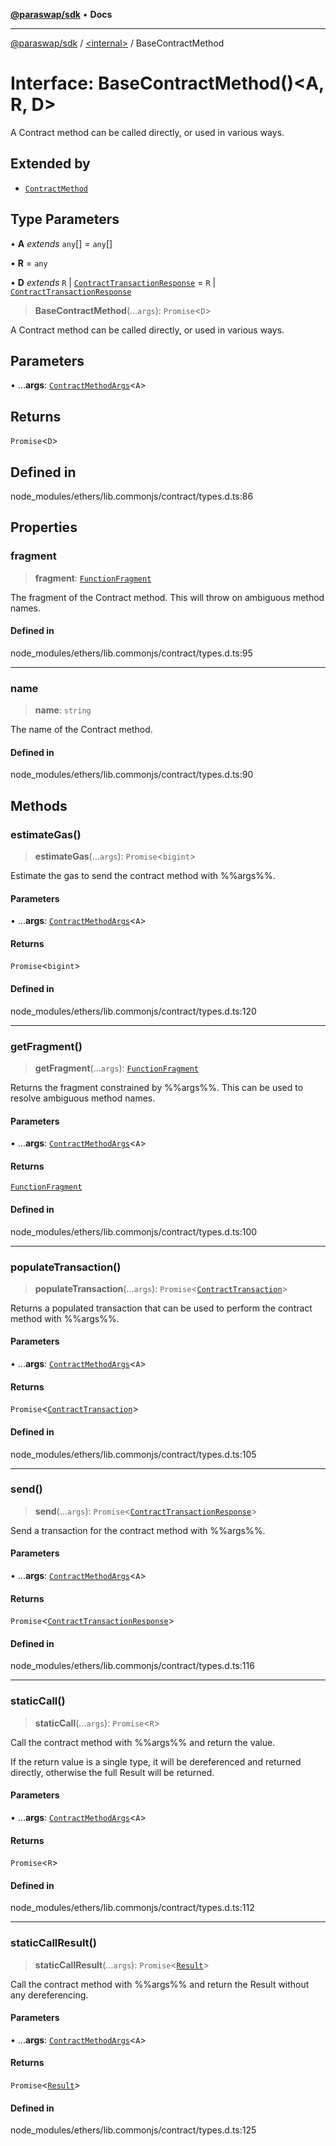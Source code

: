 [**@paraswap/sdk**](../../README.md) • **Docs**

***

[@paraswap/sdk](../../globals.md) / [\<internal\>](../README.md) / BaseContractMethod

# Interface: BaseContractMethod()\<A, R, D\>

A Contract method can be called directly, or used in various ways.

## Extended by

- [`ContractMethod`](ContractMethod.md)

## Type Parameters

• **A** *extends* `any`[] = `any`[]

• **R** = `any`

• **D** *extends* `R` \| [`ContractTransactionResponse`](../classes/ContractTransactionResponse.md) = `R` \| [`ContractTransactionResponse`](../classes/ContractTransactionResponse.md)

> **BaseContractMethod**(...`args`): `Promise`\<`D`\>

A Contract method can be called directly, or used in various ways.

## Parameters

• ...**args**: [`ContractMethodArgs`](../type-aliases/ContractMethodArgs.md)\<`A`\>

## Returns

`Promise`\<`D`\>

## Defined in

node\_modules/ethers/lib.commonjs/contract/types.d.ts:86

## Properties

### fragment

> **fragment**: [`FunctionFragment`](../classes/FunctionFragment.md)

The fragment of the Contract method. This will throw on ambiguous
 method names.

#### Defined in

node\_modules/ethers/lib.commonjs/contract/types.d.ts:95

***

### name

> **name**: `string`

The name of the Contract method.

#### Defined in

node\_modules/ethers/lib.commonjs/contract/types.d.ts:90

## Methods

### estimateGas()

> **estimateGas**(...`args`): `Promise`\<`bigint`\>

Estimate the gas to send the contract method with %%args%%.

#### Parameters

• ...**args**: [`ContractMethodArgs`](../type-aliases/ContractMethodArgs.md)\<`A`\>

#### Returns

`Promise`\<`bigint`\>

#### Defined in

node\_modules/ethers/lib.commonjs/contract/types.d.ts:120

***

### getFragment()

> **getFragment**(...`args`): [`FunctionFragment`](../classes/FunctionFragment.md)

Returns the fragment constrained by %%args%%. This can be used to
 resolve ambiguous method names.

#### Parameters

• ...**args**: [`ContractMethodArgs`](../type-aliases/ContractMethodArgs.md)\<`A`\>

#### Returns

[`FunctionFragment`](../classes/FunctionFragment.md)

#### Defined in

node\_modules/ethers/lib.commonjs/contract/types.d.ts:100

***

### populateTransaction()

> **populateTransaction**(...`args`): `Promise`\<[`ContractTransaction`](ContractTransaction.md)\>

Returns a populated transaction that can be used to perform the
 contract method with %%args%%.

#### Parameters

• ...**args**: [`ContractMethodArgs`](../type-aliases/ContractMethodArgs.md)\<`A`\>

#### Returns

`Promise`\<[`ContractTransaction`](ContractTransaction.md)\>

#### Defined in

node\_modules/ethers/lib.commonjs/contract/types.d.ts:105

***

### send()

> **send**(...`args`): `Promise`\<[`ContractTransactionResponse`](../classes/ContractTransactionResponse.md)\>

Send a transaction for the contract method with %%args%%.

#### Parameters

• ...**args**: [`ContractMethodArgs`](../type-aliases/ContractMethodArgs.md)\<`A`\>

#### Returns

`Promise`\<[`ContractTransactionResponse`](../classes/ContractTransactionResponse.md)\>

#### Defined in

node\_modules/ethers/lib.commonjs/contract/types.d.ts:116

***

### staticCall()

> **staticCall**(...`args`): `Promise`\<`R`\>

Call the contract method with %%args%% and return the value.

 If the return value is a single type, it will be dereferenced and
 returned directly, otherwise the full Result will be returned.

#### Parameters

• ...**args**: [`ContractMethodArgs`](../type-aliases/ContractMethodArgs.md)\<`A`\>

#### Returns

`Promise`\<`R`\>

#### Defined in

node\_modules/ethers/lib.commonjs/contract/types.d.ts:112

***

### staticCallResult()

> **staticCallResult**(...`args`): `Promise`\<[`Result`](../classes/Result.md)\>

Call the contract method with %%args%% and return the Result
 without any dereferencing.

#### Parameters

• ...**args**: [`ContractMethodArgs`](../type-aliases/ContractMethodArgs.md)\<`A`\>

#### Returns

`Promise`\<[`Result`](../classes/Result.md)\>

#### Defined in

node\_modules/ethers/lib.commonjs/contract/types.d.ts:125
